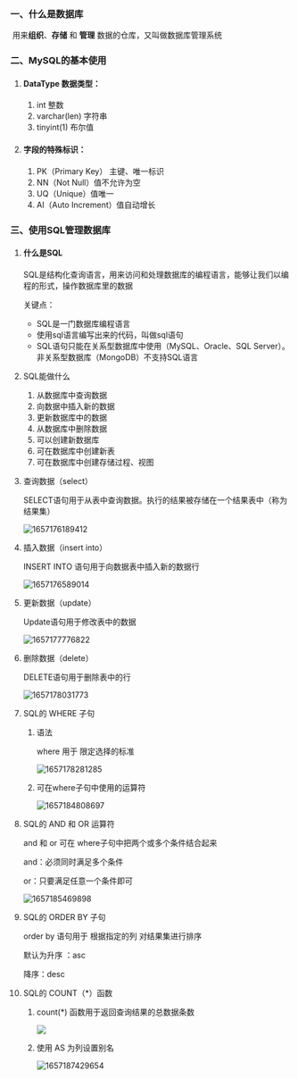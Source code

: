 ### 一、什么是数据库

​	用来**组织**、**存储** 和 **管理** 数据的仓库，又叫做数据库管理系统

### 二、MySQL的基本使用

1. #### DataType 数据类型：

   1. int 整数
   2. varchar(len) 字符串
   3. tinyint(1) 布尔值

2. #### 字段的特殊标识：

   1. PK（Primary Key） 主键、唯一标识
   2. NN（Not Null）值不允许为空
   3. UQ（Unique）值唯一
   4. AI（Auto Increment）值自动增长

### 三、使用SQL管理数据库

1. #### 什么是SQL

   SQL是结构化查询语言，用来访问和处理数据库的编程语言，能够让我们以编程的形式，操作数据库里的数据

   关键点：

   - SQL是一门数据库编程语言
   - 使用sql语言编写出来的代码，叫做sql语句
   - SQL语句只能在关系型数据库中使用（MySQL、Oracle、SQL Server）。非关系型数据库（MongoDB）不支持SQL语言

2. SQL能做什么

   1. 从数据库中查询数据
   2. 向数据中插入新的数据
   3. 更新数据库中的数据
   4. 从数据库中删除数据
   5. 可以创建新数据库
   6. 可在数据库中创建新表
   7. 可在数据库中创建存储过程、视图

3. 查询数据（select）

   SELECT语句用于从表中查询数据。执行的结果被存储在一个结果表中（称为结果集）

   ![1657176189412](E:\笔记\数据库\数据库.assets\1657176189412.png)

4. 插入数据（insert into）

   INSERT INTO 语句用于向数据表中插入新的数据行

   ![1657176589014](E:\笔记\数据库\数据库.assets\1657176589014.png)

5. 更新数据（update）

   Update语句用于修改表中的数据

   ![1657177776822](E:\笔记\数据库\数据库.assets\1657177776822.png)

6. 删除数据（delete）

   DELETE语句用于删除表中的行

   ![1657178031773](E:\笔记\数据库\数据库.assets\1657178031773.png)

7. SQL的  WHERE 子句

   1. 语法

      where 用于 限定选择的标准

      ![1657178281285](E:\笔记\数据库\数据库.assets\1657178281285.png)

   2. 可在where子句中使用的运算符

      ![1657184808697](E:\笔记\数据库\数据库.assets\1657184808697.png)

8. SQL的 AND 和 OR 运算符

   and 和 or 可在 where子句中把两个或多个条件结合起来

   and：必须同时满足多个条件

   or：只要满足任意一个条件即可

   ![1657185469898](E:\笔记\数据库\数据库.assets\1657185469898.png)

9. SQL的 ORDER BY 子句

   order by 语句用于 根据指定的列 对结果集进行排序

   默认为升序 ：asc

   降序：desc

10. SQL的 COUNT（*）函数

    1. count(*) 函数用于返回查询结果的总数据条数

       ![](E:\笔记\数据库\数据库.assets\1657187206024.png)

    2. 使用 AS 为列设置别名

       ![1657187429654](E:\笔记\数据库\数据库.assets\1657187429654.png)

    

    

    

    ​		

    

    

    